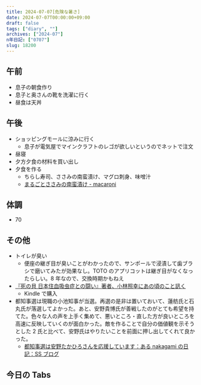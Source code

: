 ```yaml
---
title: 2024-07-07[危険な暑さ]
date: 2024-07-07T00:00:00+09:00
draft: false
tags: ["diary", ""]
archives: ["2024-07"]
n年日記: ["0707"]
slug: 18200
---
```


## 午前

- 息子の朝食作り
- 息子と奥さんの靴を洗濯に行く
- 昼食は天丼

## 午後

- ショッピングモールに涼みに行く
  - 息子が電気屋でマインクラフトのレゴが欲しいというのでネットで注文
- 昼寝
- 夕方夕食の材料を買い出し
- 夕食を作る
  - ちらし寿司、ささみの南蛮漬け、マグロ刺身、味噌汁
  - [まるごとささみの南蛮漬け - macaroni](https://macaro-ni.jp/110419)

## 体調

- 70

## その他

- トイレが臭い
  - 便座の継ぎ目が臭いことがわかったので、サンポールで浸漬して歯ブラシで磨いてみたが効果なし。TOTO のアプリコットは継ぎ目がなくなったらしい。8 年なので、交換時期かもねえ
- [『死の貝 日本住血吸虫症との闘い』著者、小林照幸にあの頃のこと訊く](https://honz.jp/articles/-/55159)
  - Kindle で購入
- 都知事選は現職の小池知事が当選。再選の是非は置いておいて、蓮舫氏と石丸氏が落選してよかった。あと、安野貴博氏が善戦したのがとても希望を持てた。色々な人の声を上手く集めて、悪いところ・直した方が良いところを高速に反映していくのが面白かった。敵を作ることで自分の価値観を示そうとした 2 氏と比べて、安野氏はやりたいことを前面に押し出してくれて良かった。
  - [都知事選は安野たかひろさんを応援しています：ある nakagami の日記：SS ブログ](https://nakagami.blog.ss-blog.jp/2024-07-06)

## 今日の Tabs

